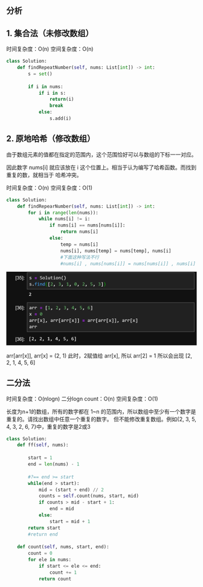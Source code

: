 ## 分析

## 1. 集合法（未修改数组）

时间复杂度：O(n)
空间复杂度：O(n)

```python
class Solution:
    def findRepeatNumber(self, nums: List[int]) -> int:
        s = set()

        if i in nums:
            if i in s:
                return(i)
                break
            else:
                s.add(i)
```

## 2. 原地哈希（修改数组）

由于数组元素的值都在指定的范围内，这个范围恰好可以与数组的下标一一对应。

因此数字 nums[i] 就应该放在 i 这个位置上。相当于认为编写了哈希函数。而找到重复的数，就相当于
哈希冲突。

时间复杂度：O(n)
空间复杂度：O(1)

```python
class Solution:
    def findRepearNumber(self, nums: List[int]) -> int:
        for i in range(len(nums)):
            while nums[i] != i:
                if nums[i] == nums[nums[i]]:
                    return nums[i]
                else:
                    temp = nums[i]
                    nums[i], nums[temp] = nums[temp], nums[i]
                    #下面这种写法不行
                    #nums[i] , nums[nums[i]] = nums[nums[i]] , nums[i]
```
![图 5](images/3bcba4b59f54ff94990731b6ea5222f4d65515c38be34e50af5e11c7f2d0cd5f.png)  

arr[arr[x]], arr[x] = (2, 1)
此时，2赋值给 arr[x], 所以 arr[2] = 1
所以会出现 [2, 2, 1, 4, 5, 6]


## 二分法

时间复杂度：O(nlogn) 二分logn count：O(n)
空间复杂度：O(1)

长度为n+1的数组，所有的数字都在 1~n 的范围内，所以数组中至少有一个数字是重复的。请找出数组中任意一个重复的数字。
但不能修改重复数组。例如{2, 3, 5, 4, 3, 2, 6, 7}中，重复的数字是2或3

```python
class Solution:
    def ff(self, nums):

        start = 1
        end = len(nums) - 1

        #?== end >= start
        while(end > start):
            mid = (start + end) // 2
            counts = self.count(nums, start, mid)
            if counts > mid - start + 1:
                end = mid
            else:
                start = mid + 1
        return start
        #return end

    def count(self, nums, start, end):
        count = 0
        for ele in nums:
            if start <= ele <= end:
                count += 1
            return count
```